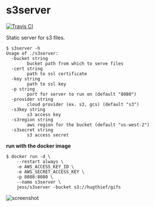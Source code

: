 s3server
========

[![Travis CI](https://travis-ci.org/jfrazelle/s3server.svg?branch=master)](https://travis-ci.org/jfrazelle/s3server)

Static server for s3 files.

```console
$ s3server -h
Usage of ./s3server:
  -bucket string
    	bucket path from which to serve files
  -cert string
    	path to ssl certificate
  -key string
    	path to ssl key
  -p string
    	port for server to run on (default "8080")
  -provider string
    	cloud provider (ex. s3, gcs) (default "s3")
  -s3key string
    	s3 access key
  -s3region string
    	aws region for the bucket (default "us-west-2")
  -s3secret string
    	s3 access secret
```

**run with the docker image**

```console
$ docker run -d \
    --restart always \
    -e AWS_ACCESS_KEY_ID \
    -e AWS_SECRET_ACCESS_KEY \
    -p 8080:8080 \
    --name s3server \
    jess/s3server -bucket s3://hugthief/gifs
```

![screenshot](screenshot.png)
